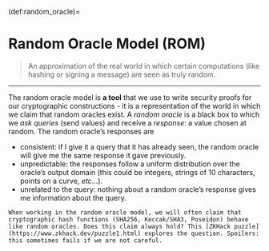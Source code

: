 (def:random_oracle)=
# Random Oracle Model (ROM)
> An approximation of the real world in which certain computations (like hashing or signing a message) are seen as truly random.
---

The random oracle model is **a tool** that we use to write security proofs for our cryptographic constructions - it is a representation of the world in which we claim that random oracles exist. A *random oracle* is a black box to which we *ask queries* (send values) and receive a *response*: a value chosen at random. The random oracle’s responses are

- consistent: if I give it a query that it has already seen, the random oracle will give me the same response it gave previously.
- unpredictable: the responses follow a uniform distribution over the oracle’s output domain (this could be integers, strings of 10 characters, points on a curve, *etc*...).
- unrelated to the query: nothing about a random oracle’s response gives me information about the query.

```{note}
When working in the random oracle model, we will often claim that cryptographic hash functions (SHA256, Keccak/SHA3, Poseidon) behave like random oracles. Does this claim always hold? This [ZKHack puzzle](https://www.zkhack.dev/puzzle1.html) explores the question. Spoilers: this sometimes fails if we are not careful.
```